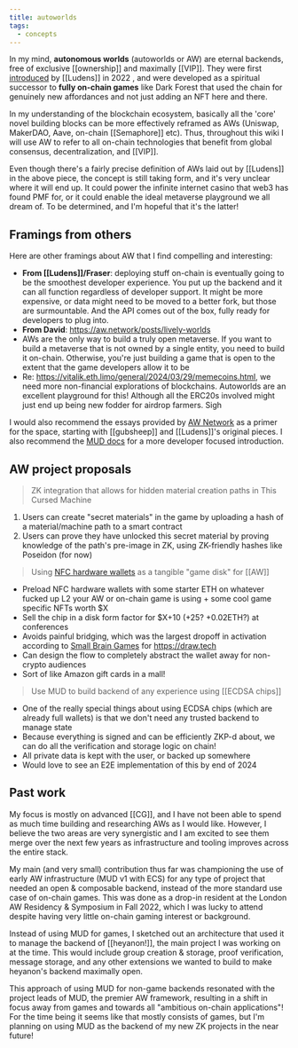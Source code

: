 ```yaml
---
title: autoworlds
tags:
  - concepts
---
```

In my mind, **autonomous worlds** (autoworlds or AW) are eternal backends, free of exclusive [[ownership]] and maximally [[VIP]]. They were first [introduced](https://0xparc.org/blog/autonomous-worlds) by [[Ludens]] in 2022 , and were developed as a spiritual successor to **fully on-chain games** like Dark Forest that used the chain for genuinely new affordances and not just adding an NFT here and there.

In my understanding of the blockchain ecosystem, basically all the 'core' novel building blocks can be more effectively reframed as AWs (Uniswap, MakerDAO, Aave, on-chain [[Semaphore]] etc). Thus, throughout this wiki I will use AW to refer to all on-chain technologies that benefit from global consensus, decentralization, and [[VIP]].

Even though there's a fairly precise definition of AWs laid out by [[Ludens]] in the above piece, the concept is still taking form, and it's very unclear where it will end up. It could power the infinite internet casino that web3 has found PMF for, or it could enable the ideal metaverse playground we all dream of. To be determined, and I'm hopeful that it's the latter!

## Framings from others

Here are other framings about AW that I find compelling and interesting:

- **From [[Ludens]]/Fraser**: deploying stuff on-chain is eventually going to be the smoothest developer experience. You put up the backend and it can all function regardless of developer support. It might be more expensive, or data might need to be moved to a better fork, but those are surmountable. And the API comes out of the box, fully ready for developers to plug into.
- **From David**: https://aw.network/posts/lively-worlds
- AWs are the only way to build a truly open metaverse. If you want to build a metaverse that is not owned by a single entity, you need to build it on-chain. Otherwise, you're just building a game that is open to the extent that the game developers allow it to be
- Re: https://vitalik.eth.limo/general/2024/03/29/memecoins.html, we need more non-financial explorations of blockchains. Autoworlds are an excellent playground for this! Although all the ERC20s involved might just end up being new fodder for airdrop farmers. Sigh

I would also recommend the essays provided by [AW Network](https://aw.network) as a primer for the space, starting with [[gubsheep]] and [[Ludens]]'s original pieces. I also recommend the [MUD docs](https://mud.dev/introduction) for a more developer focused introduction.

## AW project proposals

> ZK integration that allows for hidden material creation paths in This Cursed Machine
1. Users can create "secret materials" in the game by uploading a hash of a material/machine path to a smart contract
2. Users can prove they have unlocked this secret material by proving knowledge of the path's pre-image in ZK, using ZK-friendly hashes like Poseidon (for now)

 > Using [NFC hardware wallets](https://github.com/arx-research/libhalo/tree/master) as a tangible "game disk" for [[AW]]
- Preload NFC hardware wallets with some starter ETH on whatever fucked up L2 your AW or on-chain game is using + some cool game specific NFTs worth $X
- Sell the chip in a disk form factor for $X+10 (+25? +0.02ETH?) at conferences
- Avoids painful bridging, which was the largest dropoff in activation according to [Small Brain Games](https://twitter.com/0xsmallbrain) for https://draw.tech
- Can design the flow to completely abstract the wallet away for non-crypto audiences
- Sort of like Amazon gift cards in a mall!

> Use MUD to build backend of any experience using [[ECDSA chips]] 
- One of the really special things about using ECDSA chips (which are already full wallets) is that we don't need any trusted backend to manage state
- Because everything is signed and can be efficiently ZKP-d about, we can do all the verification and storage logic on chain!
- All private data is kept with the user, or backed up somewhere
- Would love to see an E2E implementation of this by end of 2024

## Past work

My focus is mostly on advanced [[CG]], and I have not been able to spend as much time building and researching AWs as I would like. However, I believe the two areas are very synergistic and I am excited to see them merge over the next few years as infrastructure and tooling improves across the entire stack.

My main (and very small) contribution thus far was championing the use of early AW infrastructure (MUD v1 with ECS) for any type of project that needed an open & composable backend, instead of the more standard use case of on-chain games. This was done as a drop-in resident at the London AW Residency & Symposium in Fall 2022, which I was lucky to attend despite having very little on-chain gaming interest or background.

Instead of using MUD for games, I sketched out an architecture that used it to manage the backend of [[heyanon!]], the main project I was working on at the time. This would include group creation & storage, proof verification, message storage, and any other extensions we wanted to build to make heyanon's backend maximally open.

This approach of using MUD for non-game backends resonated with the project leads of MUD, the premier AW framework, resulting in a shift in focus away from games and towards all "ambitious on-chain applications"! For the time being it seems like that mostly consists of games, but I'm planning on using MUD as the backend of my new ZK projects in the near future!
